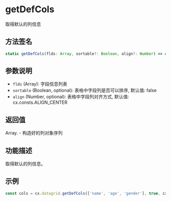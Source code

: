 # getDefCols

取得默认的列信息

## 方法签名
```typescript
static getDefCols(flds: Array, sortable?: Boolean, align?: Number) => Array.<Object>
```

## 参数说明
- `flds` (Array): 字段信息列表
- `sortable` (Boolean, optional): 表格中字段列是否可以排序, 默认值: false
- `align` (Number, optional): 表格中字段列对齐方式, 默认值: cx.consts.ALIGN_CENTER

## 返回值
Array.<Object> - 构造好的列对象序列

## 功能描述
取得默认的列信息。

## 示例
```typescript
const cols = cx.datagrid.getDefCols(['name', 'age', 'gender'], true, cx.consts.ALIGN_CENTER);
``` 